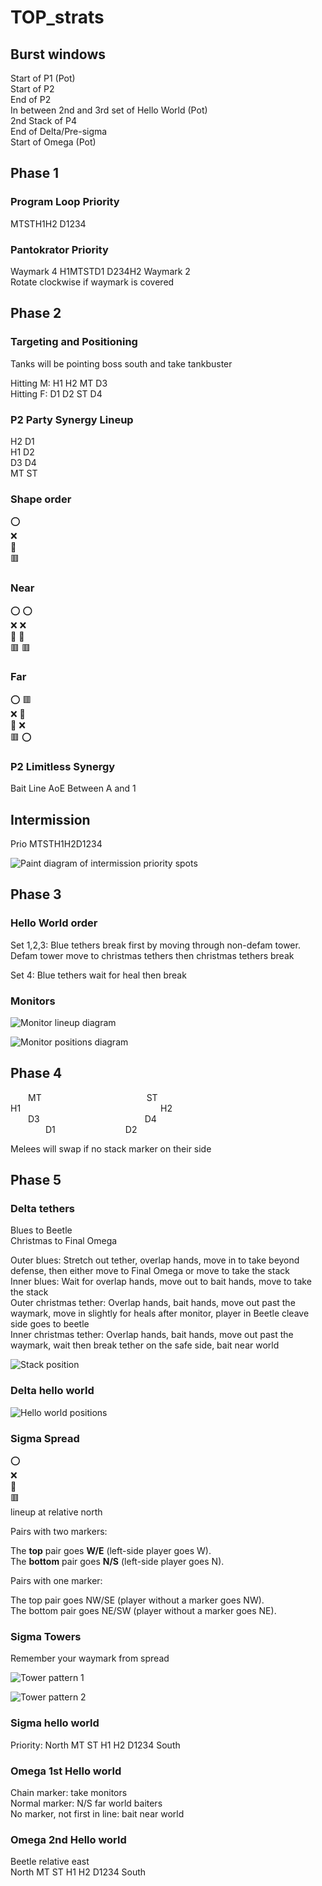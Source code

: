 # TOP_strats

## Burst windows
Start of P1 (Pot)  
Start of P2  
End of P2  
In between 2nd and 3rd set of Hello World (Pot)  
2nd Stack of P4  
End of Delta/Pre-sigma  
Start of Omega (Pot)

## Phase 1

### Program Loop Priority
MTSTH1H2 D1234

### Pantokrator Priority
Waymark 4 H1MTSTD1 D234H2 Waymark 2  
Rotate clockwise if waymark is covered

## Phase 2

### Targeting and Positioning

Tanks will be pointing boss south and take tankbuster

Hitting M: H1 H2 MT D3  
Hitting F: D1 D2 ST D4

### P2 Party Synergy Lineup
H2    D1  
H1    D2  
D3    D4  
MT    ST  

### Shape order
:o:  
:x:  
🔺  
🟥

### Near
:o: :o:  
:x: :x:  
🔺 🔺  
🟥 🟥

### Far
:o: 🟥  
:x: 🔺  
🔺 :x:  
🟥 :o:

### P2 Limitless Synergy
Bait Line AoE Between A and 1

## Intermission
Prio MTSTH1H2D1234

![Paint diagram of intermission priority spots](https://media.discordapp.net/attachments/1136883459701350491/1136883653021012008/image.png?width=481&height=484)

## Phase 3

### Hello World order
Set 1,2,3: Blue tethers break first by moving through non-defam tower. Defam tower move to christmas tethers then christmas tethers break

Set 4: Blue tethers wait for heal then break

### Monitors
![Monitor lineup diagram](https://cdn.discordapp.com/attachments/1136883459701350491/1136883900589817917/image.png)

![Monitor positions diagram](https://media.discordapp.net/attachments/1136883459701350491/1136883944483213312/monitors_pt_left.png?width=484&height=484)

## Phase 4
  MT            ST  
H1                H2  
  D3            D4  
    D1        D2  

Melees will swap if no stack marker on their side

## Phase 5

### Delta tethers
Blues to Beetle  
Christmas to Final Omega

Outer blues: Stretch out tether, overlap hands, move in to take beyond defense, then either move to Final Omega or move to take the stack  
Inner blues: Wait for overlap hands, move out to bait hands, move to take the stack  
Outer christmas tether: Overlap hands, bait hands, move out past the waymark, move in slightly for heals after monitor, player in Beetle cleave side goes to beetle  
Inner christmas tether: Overlap hands, bait hands, move out past the waymark, wait then break tether on the safe side, bait near world  

![Stack position](https://media.discordapp.net/attachments/1136883459701350491/1136884817305280522/image.png?width=505&height=484)

### Delta hello world
![Hello world positions](https://media.discordapp.net/attachments/1136883459701350491/1136884933592363068/image.png)

### Sigma Spread
:o:  
:x:  
🔺  
🟥  
lineup at relative north

Pairs with two markers:

The **top** pair goes **W/E** (left-side player goes W).  
The **bottom** pair goes **N/S** (left-side player goes N).

Pairs with one marker:

The top pair goes NW/SE (player without a marker goes NW).  
The bottom pair goes NE/SW (player without a marker goes NE).

### Sigma Towers
Remember your waymark from spread

![Tower pattern 1](https://tuufless.github.io/FFXIV-Elemental-Raid-Macros/ultimates/top/images/05_run_dynamis/run_dynamis_sigma_waymark_01a.jpg)

![Tower pattern 2](https://tuufless.github.io/FFXIV-Elemental-Raid-Macros/ultimates/top/images/05_run_dynamis/run_dynamis_sigma_waymark_01b.jpg)

### Sigma hello world
Priority: North MT ST H1 H2 D1234 South

### Omega 1st Hello world
Chain marker: take monitors  
Normal marker: N/S far world baiters  
No marker, not first in line: bait near world  

### Omega 2nd Hello world
Beetle relative east  
North MT ST H1 H2 D1234 South
